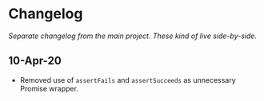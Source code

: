 # Changelog

*Separate changelog from the main project. These kind of live side-by-side.*

## 10-Apr-20

- Removed use of `assertFails` and `assertSucceeds` as unnecessary Promise wrapper.

